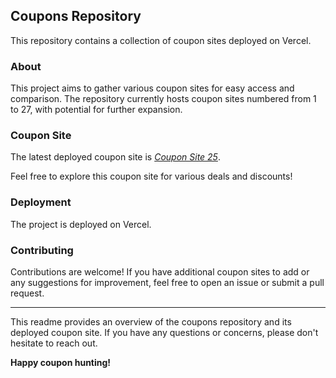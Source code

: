 ## Coupons Repository

This repository contains a collection of coupon sites deployed on Vercel.

### About

This project aims to gather various coupon sites for easy access and comparison. The repository currently hosts coupon sites numbered from 1 to 27, with potential for further expansion.

### Coupon Site

The latest deployed coupon site is *[Coupon Site 25](https://coupon-site-25.vercel.app/)*.

Feel free to explore this coupon site for various deals and discounts!

### Deployment

The project is deployed on Vercel.

### Contributing

Contributions are welcome! If you have additional coupon sites to add or any suggestions for improvement, feel free to open an issue or submit a pull request.

---

This readme provides an overview of the coupons repository and its deployed coupon site. If you have any questions or concerns, please don't hesitate to reach out.

**Happy coupon hunting!**
